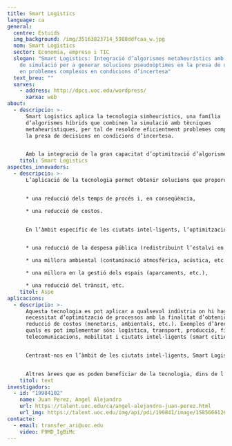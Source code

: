 ```yaml
---
title: Smart Logistics
language: ca
general:
  centre: Estuids
  img_background: /img/35163823714_5988ddfcaa_w.jpg
  nom: Smart Logistics
  sector: Economia, empresa i TIC
  slogan: "Smart Logistics: Integració d’algorismes metaheurístics amb resultats
    de simulació per a generar solucions pseudoòptimes en la presa de decisions
    en problemes complexos en condicions d’incertesa"
  text_breu: ""
  xarxes:
    - address: http://dpcs.uoc.edu/wordpress/
      xarxa: web
about:
  - descripcio: >-
      Smart Logistics aplica la tecnologia simheuristics, una família
      d’algorismes híbrids que combinen la simulació amb tècniques
      metaheurístiques, per tal de resoldre eficientment problemes complexos en
      la presa de decisions en condicions d’incertesa.


      Amb la integració de la gran capacitat d’optimització d’algorismes metaheurístics i la flexibilitat de simulació s’aconsegueix una metodologia molt potent, flexible i relativament fàcil d’implementar que, després d’una sintonització correcta, pot generar solucions pseudoòptimes per a aplicacions de la vida real i per a problemes de gran escala en escenaris d’incertesa..
    titol: Smart Logistics
aspectes_innovadors:
  - descripcio: >-
      L’aplicació de la tecnologia permet obtenir solucions que proporcionin:


      * una reducció dels temps de procés i, en conseqüència,

      * una reducció de costos.


      En l’àmbit específic de les ciutats intel·ligents, l’optimització també implica:


      * una reducció de la despesa pública (redistribuint l’estalvi en altres partides del pressupost municipal),

      * una millora ambiental (contaminació atmosfèrica, acústica, etc.),

      * una millora en la gestió dels espais (aparcaments, etc.),

      * una reducció del trànsit, etc.
    titol: Aspe
aplicacions:
  - descripcio: >-
      Aquesta tecnologia es pot aplicar a qualsevol indústria on hi hagi una
      necessitat d’optimització de processos amb la finalitat d’obtenir una
      reducció de costos (monetaris, ambientals, etc.). Exemples d’àrees en les
      quals es pot implementar són: logística, transport, producció, finances,
      telecomunicacions, mobilitat i ciutats intel·ligents (smart cities).


      Centrant-nos en l’àmbit de les ciutats intel·ligents, Smart Logistics pot aplicar-se a la gestió de la recollida de residus sòlids urbans. La tecnologia, combinada amb diferents dispositius de traçabilitat i de mesurament, permet desenvolupar un enfocament dinàmic de la recollida de residus. Tenir informació en temps real sobre els nivells de reposició dels contenidors es pot utilitzar per a optimitzar la planificació de gestió de residus i, per tant, millorar els temps de càrrega i descàrrega, amb la consegüent traducció en una reducció dels costos associats, de l’impacte ambiental, dels nivells de trànsit, etc.


      Altres àrees que es poden beneficiar de la tecnologia, dins de l’àmbit de les ciutats intel·ligents són: la planificació de la mobilitat urbana, la gestió dinàmica del trànsit, la planificació del transport públic, les dinàmiques en gestió d’aparcaments, etc.
    titol: text
investigadors:
  - id: "19984102"
    name: Juan Perez, Angel Alejandro
    url: https://talent.uoc.edu/ca/angel-alejandro-juan-perez.html
    url_img: https://talent.uoc.edu/img/api/pdi/199841/image/1585666126241
contacte:
  - email: transfer_ari@uoc.edu
    video: F9MD_IgBiMc
---
```

